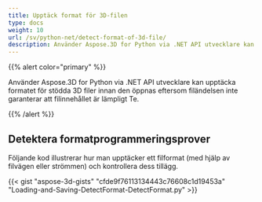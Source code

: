 ```yaml
---
title: Upptäck format för 3D-filen
type: docs
weight: 10
url: /sv/python-net/detect-format-of-3d-file/
description: Använder Aspose.3D for Python via .NET API utvecklare kan upptäcka formatet för stödda 3D filer innan den öppnas eftersom filändelsen inte garanterar att filinnehållet är lämpligt Te.
---
```

{{% alert color="primary" %}} 

Använder Aspose.3D for Python via .NET API utvecklare kan upptäcka formatet för stödda 3D filer innan den öppnas eftersom filändelsen inte garanterar att filinnehållet är lämpligt Te.

{{% /alert %}} 
##  **Detektera formatprogrammeringsprover**
Följande kod illustrerar hur man upptäcker ett filformat (med hjälp av filvägen eller strömmen) och kontrollera dess tillägg.

{{< gist "aspose-3d-gists" "cfde9f76113134443c76608c1d19453a" "Loading-and-Saving-DetectFormat-DetectFormat.py" >}}
